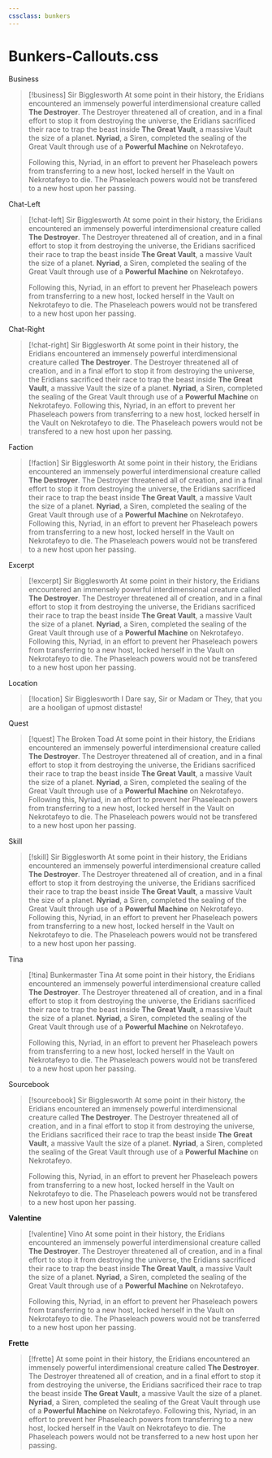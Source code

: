 ```yaml
---
cssclass: bunkers
---
```

# Bunkers-Callouts.css
Business
>[!business] Sir Bigglesworth
> At some point in their history, the Eridians encountered an immensely powerful interdimensional creature called __The Destroyer__. The Destroyer threatened all of creation, and in a final effort to stop it from destroying the universe, the Eridians sacrificed their race to trap the beast inside __The Great Vault__, a massive Vault the size of a planet. __Nyriad__, a Siren, completed the sealing of the Great Vault through use of a __Powerful Machine__ on Nekrotafeyo. 
>
>Following this, Nyriad, in an effort to prevent her Phaseleach powers from transferring to a new host, locked herself in the Vault on Nekrotafeyo to die. The Phaseleach powers would not be transfered to a new host upon her passing.

Chat-Left
> [!chat-left] Sir Bigglesworth
> At some point in their history, the Eridians encountered an immensely powerful interdimensional creature called __The Destroyer__. The Destroyer threatened all of creation, and in a final effort to stop it from destroying the universe, the Eridians sacrificed their race to trap the beast inside __The Great Vault__, a massive Vault the size of a planet. __Nyriad__, a Siren, completed the sealing of the Great Vault through use of a __Powerful Machine__ on Nekrotafeyo. 
>
> Following this, Nyriad, in an effort to prevent her Phaseleach powers from transferring to a new host, locked herself in the Vault on Nekrotafeyo to die. The Phaseleach powers would not be transfered to a new host upon her passing.

Chat-Right
> [!chat-right] Sir Bigglesworth
> At some point in their history, the Eridians encountered an immensely powerful interdimensional creature called __The Destroyer__. The Destroyer threatened all of creation, and in a final effort to stop it from destroying the universe, the Eridians sacrificed their race to trap the beast inside __The Great Vault__, a massive Vault the size of a planet. __Nyriad__, a Siren, completed the sealing of the Great Vault through use of a __Powerful Machine__ on Nekrotafeyo. Following this, Nyriad, in an effort to prevent her Phaseleach powers from transferring to a new host, locked herself in the Vault on Nekrotafeyo to die. The Phaseleach powers would not be transfered to a new host upon her passing.

Faction
>[!faction] Sir Bigglesworth
> At some point in their history, the Eridians encountered an immensely powerful interdimensional creature called __The Destroyer__. The Destroyer threatened all of creation, and in a final effort to stop it from destroying the universe, the Eridians sacrificed their race to trap the beast inside __The Great Vault__, a massive Vault the size of a planet. __Nyriad__, a Siren, completed the sealing of the Great Vault through use of a __Powerful Machine__ on Nekrotafeyo. Following this, Nyriad, in an effort to prevent her Phaseleach powers from transferring to a new host, locked herself in the Vault on Nekrotafeyo to die. The Phaseleach powers would not be transfered to a new host upon her passing.

Excerpt
>[!excerpt] Sir Bigglesworth
> At some point in their history, the Eridians encountered an immensely powerful interdimensional creature called __The Destroyer__. The Destroyer threatened all of creation, and in a final effort to stop it from destroying the universe, the Eridians sacrificed their race to trap the beast inside __The Great Vault__, a massive Vault the size of a planet. __Nyriad__, a Siren, completed the sealing of the Great Vault through use of a __Powerful Machine__ on Nekrotafeyo. Following this, Nyriad, in an effort to prevent her Phaseleach powers from transferring to a new host, locked herself in the Vault on Nekrotafeyo to die. The Phaseleach powers would not be transfered to a new host upon her passing.

Location
>[!location] Sir Bigglesworth
> I Dare say, Sir or Madam or They, that you are a hooligan of upmost distaste!

Quest
>[!quest] The Broken Toad
> At some point in their history, the Eridians encountered an immensely powerful interdimensional creature called __The Destroyer__. The Destroyer threatened all of creation, and in a final effort to stop it from destroying the universe, the Eridians sacrificed their race to trap the beast inside __The Great Vault__, a massive Vault the size of a planet. __Nyriad__, a Siren, completed the sealing of the Great Vault through use of a __Powerful Machine__ on Nekrotafeyo. Following this, Nyriad, in an effort to prevent her Phaseleach powers from transferring to a new host, locked herself in the Vault on Nekrotafeyo to die. The Phaseleach powers would not be transfered to a new host upon her passing.

Skill
>[!skill] Sir Bigglesworth
> At some point in their history, the Eridians encountered an immensely powerful interdimensional creature called __The Destroyer__. The Destroyer threatened all of creation, and in a final effort to stop it from destroying the universe, the Eridians sacrificed their race to trap the beast inside __The Great Vault__, a massive Vault the size of a planet. __Nyriad__, a Siren, completed the sealing of the Great Vault through use of a __Powerful Machine__ on Nekrotafeyo. Following this, Nyriad, in an effort to prevent her Phaseleach powers from transferring to a new host, locked herself in the Vault on Nekrotafeyo to die. The Phaseleach powers would not be transfered to a new host upon her passing.

Tina
>[!tina] Bunkermaster Tina
> At some point in their history, the Eridians encountered an immensely powerful interdimensional creature called __The Destroyer__. The Destroyer threatened all of creation, and in a final effort to stop it from destroying the universe, the Eridians sacrificed their race to trap the beast inside __The Great Vault__, a massive Vault the size of a planet. __Nyriad__, a Siren, completed the sealing of the Great Vault through use of a __Powerful Machine__ on Nekrotafeyo. 
>
> Following this, Nyriad, in an effort to prevent her Phaseleach powers from transferring to a new host, locked herself in the Vault on Nekrotafeyo to die. The Phaseleach powers would not be transfered to a new host upon her passing.

Sourcebook
>[!sourcebook] Sir Bigglesworth
> At some point in their history, the Eridians encountered an immensely powerful interdimensional creature called __The Destroyer__. The Destroyer threatened all of creation, and in a final effort to stop it from destroying the universe, the Eridians sacrificed their race to trap the beast inside __The Great Vault__, a massive Vault the size of a planet. __Nyriad__, a Siren, completed the sealing of the Great Vault through use of a __Powerful Machine__ on Nekrotafeyo. 
>
>Following this, Nyriad, in an effort to prevent her Phaseleach powers from transferring to a new host, locked herself in the Vault on Nekrotafeyo to die. The Phaseleach powers would not be transfered to a new host upon her passing.

**Valentine**
>[!valentine] Vino
> At some point in their history, the Eridians encountered an immensely powerful interdimensional creature called **The Destroyer**. The Destroyer threatened all of creation, and in a final effort to stop it from destroying the universe, the Eridians sacrificed their race to trap the beast inside **The Great Vault**, a massive Vault the size of a planet. **Nyriad**, a Siren, completed the sealing of the Great Vault through use of a **Powerful Machine** on Nekrotafeyo.
>
> Following this, Nyriad, in an effort to prevent her Phaseleach powers from transferring to a new host, locked herself in the Vault on Nekrotafeyo to die. The Phaseleach powers would not be transferred to a new host upon her passing.

**Frette**
>[!frette]
> At some point in their history, the Eridians encountered an immensely powerful interdimensional creature called **The Destroyer**. The Destroyer threatened all of creation, and in a final effort to stop it from destroying the universe, the Eridians sacrificed their race to trap the beast inside **The Great Vault**, a massive Vault the size of a planet. **Nyriad**, a Siren, completed the sealing of the Great Vault through use of a **Powerful Machine** on Nekrotafeyo. Following this, Nyriad, in an effort to prevent her Phaseleach powers from transferring to a new host, locked herself in the Vault on Nekrotafeyo to die. The Phaseleach powers would not be transferred to a new host upon her passing.